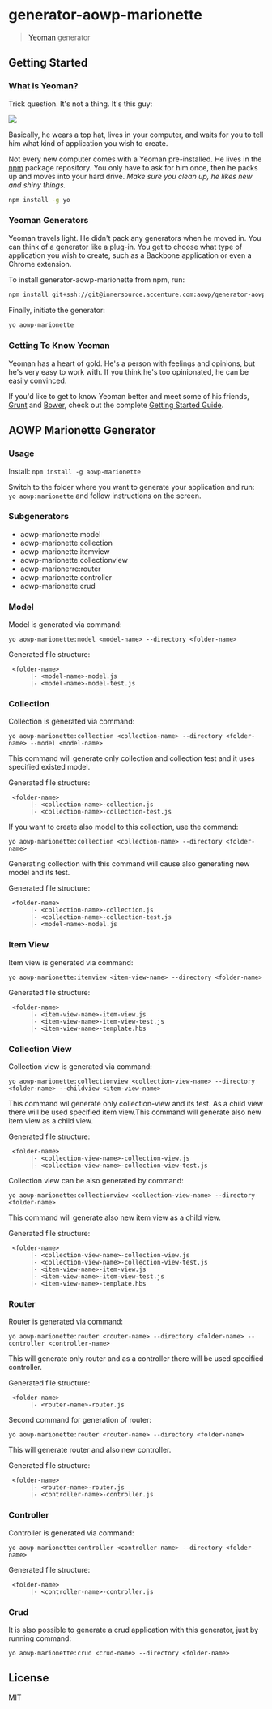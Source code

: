 # generator-aowp-marionette

> [Yeoman](http://yeoman.io) generator


## Getting Started

### What is Yeoman?

Trick question. It's not a thing. It's this guy:

![](http://i.imgur.com/JHaAlBJ.png)

Basically, he wears a top hat, lives in your computer, and waits for you to tell him what kind of application you wish to create.

Not every new computer comes with a Yeoman pre-installed. He lives in the [npm](https://npmjs.org) package repository. You only have to ask for him once, then he packs up and moves into your hard drive. *Make sure you clean up, he likes new and shiny things.*

```bash
npm install -g yo
```

### Yeoman Generators

Yeoman travels light. He didn't pack any generators when he moved in. You can think of a generator like a plug-in. You get to choose what type of application you wish to create, such as a Backbone application or even a Chrome extension.

To install generator-aowp-marionette from npm, run:

```bash
npm install git+ssh://git@innersource.accenture.com:aowp/generator-aowp-marionette.git
```

Finally, initiate the generator:

```bash
yo aowp-marionette
```

### Getting To Know Yeoman

Yeoman has a heart of gold. He's a person with feelings and opinions, but he's very easy to work with. If you think he's too opinionated, he can be easily convinced.

If you'd like to get to know Yeoman better and meet some of his friends, [Grunt](http://gruntjs.com) and [Bower](http://bower.io), check out the complete [Getting Started Guide](https://github.com/yeoman/yeoman/wiki/Getting-Started).

## AOWP Marionette Generator

### Usage 
Install: `npm install -g aowp-marionette`

Switch to the folder where you want to generate your application and run: ` yo aowp:marionette` and follow instructions on the screen.

### Subgenerators
 - aowp-marionette:model
 - aowp-marionette:collection
 - aowp-marionette:itemview
 - aowp-marionette:collectionview
 - aowp-marionerre:router
 - aowp-marionette:controller
 - aowp-marionette:crud

### Model
Model is generated via command: 

`yo aowp-marionette:model <model-name> --directory <folder-name>`

Generated file structure:

```
 <folder-name> 
      |- <model-name>-model.js
      |- <model-name>-model-test.js
```
### Collection
Collection is generated via command: 

`yo aowp-marionette:collection <collection-name> --directory <folder-name> --model <model-name>`

This command will generate only collection and collection test and it uses specified existed model.

Generated file structure:

```
 <folder-name> 
      |- <collection-name>-collection.js
      |- <collection-name>-collection-test.js
```

If you want to create also model to this collection, use the command: 

`yo aowp-marionette:collection <collection-name> --directory <folder-name>`

Generating collection with this command will cause also generating new model and its test. 

Generated file structure: 

```
 <folder-name> 
      |- <collection-name>-collection.js
      |- <collection-name>-collection-test.js
      |- <model-name>-model.js
```
### Item View
Item view is generated via command: 

`yo aowp-marionette:itemview <item-view-name> --directory <folder-name>`

Generated file structure: 

```
 <folder-name> 
      |- <item-view-name>-item-view.js
      |- <item-view-name>-item-view-test.js
      |- <item-view-name>-template.hbs
```
### Collection View
Collection view is generated via command: 

`yo aowp-marionette:collectionview <collection-view-name> --directory <folder-name> --childview <item-view-name>`

This command wil generate only collection-view and its test. As a child view there will be used specified item view.This command will generate also new item view as a child view.

Generated file structure: 

```
 <folder-name> 
      |- <collection-view-name>-collection-view.js
      |- <collection-view-name>-collection-view-test.js
```

Collection view can be also generated by command: 

`yo aowp-marionette:collectionview <collection-view-name> --directory <folder-name>`

This command will generate also new item view as a child view.

Generated file structure: 

```
 <folder-name> 
      |- <collection-view-name>-collection-view.js
      |- <collection-view-name>-collection-view-test.js
      |- <item-view-name>-item-view.js
      |- <item-view-name>-item-view-test.js
      |- <item-view-name>-template.hbs
```
### Router               
Router is generated via command: 

`yo aowp-marionette:router <router-name> --directory <folder-name> --controller <controller-name>`

This will generate only router and as a controller there will be used specified controller.

Generated file structure: 

```
 <folder-name> 
      |- <router-name>-router.js
```

Second command for generation of router: 

`yo aowp-marionette:router <router-name> --directory <folder-name>`

This will generate router and also new controller.

Generated file structure: 

```
 <folder-name> 
      |- <router-name>-router.js
      |- <controller-name>-controller.js 
```
### Controller               
Controller is generated via command: 

`yo aowp-marionette:controller <controller-name> --directory <folder-name>`

Generated file structure: 

```
 <folder-name> 
      |- <controller-name>-controller.js
```
### Crud
It is also possible to generate a crud application with this generator, just by running command: 

`yo aowp-marionette:crud <crud-name> --directory <folder-name>`

## License

MIT

